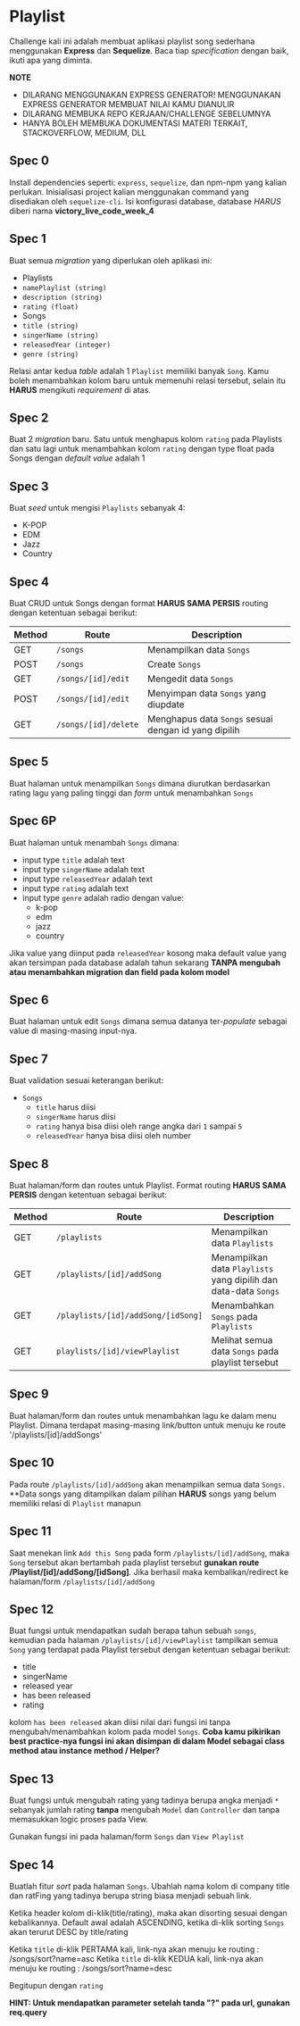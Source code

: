 # Playlist

Challenge kali ini adalah membuat aplikasi playlist song sederhana menggunakan **Express** dan **Sequelize**.
Baca tiap *specification* dengan baik, ikuti apa yang diminta.

**NOTE**
 - DILARANG MENGGUNAKAN EXPRESS GENERATOR! MENGGUNAKAN EXPRESS GENERATOR MEMBUAT NILAI KAMU DIANULIR
 - DILARANG MEMBUKA REPO KERJAAN/CHALLENGE SEBELUMNYA
 - HANYA BOLEH MEMBUKA DOKUMENTASI MATERI TERKAIT, STACKOVERFLOW, MEDIUM, DLL

## Spec 0
Install dependencies seperti: `express`, `sequelize`, dan npm-npm yang kalian perlukan. Inisialisasi project kalian menggunakan command yang disediakan oleh `sequelize-cli`. Isi konfigurasi database, database *HARUS* diberi nama **victory_live_code_week_4**
 
## Spec 1
Buat semua *migration* yang diperlukan oleh aplikasi ini:
- Playlists
 - `namePlaylist (string)`
 - `description (string)`
 - `rating (float)`
- Songs
 - `title (string)`
 - `singerName (string)`
 - `releasedYear (integer)`
 - `genre (string)`

Relasi antar kedua *table* adalah 1 `Playlist` memiliki banyak `Song`. 
Kamu boleh menambahkan kolom baru untuk memenuhi relasi tersebut, 
selain itu **HARUS** mengikuti *requirement* di atas.

## Spec 2
Buat 2 *migration* baru. Satu untuk menghapus kolom `rating` 
pada Playlists dan satu lagi untuk menambahkan kolom `rating` 
dengan type float pada Songs dengan *default value* adalah 1

## Spec 3
Buat *seed* untuk mengisi `Playlists` sebanyak 4:
  - K-POP
  - EDM
  - Jazz
  - Country

## Spec 4
Buat CRUD untuk Songs dengan format **HARUS SAMA PERSIS** routing dengan ketentuan sebagai berikut:

| Method | Route            | Description |
|--------|------------------|-------------|
| GET    | `/songs`         | Menampilkan data `Songs` |
| POST   | `/songs`         | Create `Songs` |
| GET    | `/songs/[id]/edit` | Mengedit data `Songs`|
| POST   | `/songs/[id]/edit` | Menyimpan data `Songs` yang diupdate |
| GET    | `/songs/[id]/delete` | Menghapus data `Songs` sesuai dengan id yang dipilih

## Spec 5
Buat halaman untuk menampilkan `Songs` dimana diurutkan berdasarkan rating lagu yang paling tinggi 
dan *form* untuk menambahkan `Songs`

## Spec 6P
Buat halaman untuk menambah `Songs` dimana:
  - input type `title` adalah text
  - input type `singerName` adalah text
  - input type `releasedYear` adalah text
  - input type `rating` adalah text
  - input type `genre` adalah radio dengan value:
    - k-pop
    - edm
    - jazz
    - country

Jika value yang diinput pada `releasedYear` kosong maka default value yang akan 
tersimpan pada database adalah tahun sekarang **TANPA mengubah atau menambahkan 
migration dan field pada kolom model**

## Spec 6
Buat halaman untuk edit `Songs` dimana semua datanya ter-*populate* 
sebagai value di masing-masing input-nya.

## Spec 7
Buat validation sesuai keterangan berikut:
- `Songs`
  - `title` harus diisi
  - `singerName` harus diisi
  - `rating` hanya bisa diisi oleh range angka dari `1` sampai `5`
  - `releasedYear` hanya bisa diisi oleh number

## Spec 8
Buat halaman/form dan routes untuk Playlist. Format routing **HARUS SAMA PERSIS** dengan ketentuan sebagai berikut:

| Method | Route          | Description |
|--------|----------------|-------------|
| GET    | `/playlists`   | Menampilkan data `Playlists` |
| GET    | `/playlists/[id]/addSong` | Menampilkan data `Playlists` yang dipilih dan data-data `Songs` |
| GET   | `/playlists/[id]/addSong/[idSong]` | Menambahkan `Songs` pada `Playlists` |
| GET    | `playlists/[id]/viewPlaylist` | Melihat semua data `Songs` pada playlist tersebut

## Spec 9
Buat halaman/form dan routes untuk menambahkan lagu ke dalam menu Playlist. 
Dimana terdapat masing-masing link/button untuk menuju ke route '/playlists/[id]/addSongs'

## Spec 10
Pada route `/playlists/[id]/addSong` akan menampilkan semua data `Songs.` 
**Data songs yang ditampilkan dalam pilihan **HARUS** songs yang belum memiliki relasi di `Playlist` manapun

## Spec 11
Saat menekan link `Add this Song` pada form `/playlists/[id]/addSong`, 
maka `Song` tersebut akan bertambah pada playlist tersebut **gunakan route /Playlist/[id]/addSong/[idSong]**. 
Jika berhasil maka kembalikan/redirect ke halaman/form `/playlists/[id]/addSong`

## Spec 12
Buat fungsi untuk mendapatkan sudah berapa tahun sebuah `songs`, kemudian pada halaman 
`/playlists/[id]/viewPlaylist` tampilkan semua `Song` yang terdapat pada Playlist tersebut 
dengan ketentuan sebagai berikut:
 - title
 - singerName
 - released year
 - has been released
 - rating

kolom `has been released` akan diisi nilai dari fungsi ini tanpa mengubah/menambahkan kolom pada model 
`Songs`. **Coba kamu pikirikan best practice-nya fungsi ini akan disimpan di dalam Model sebagai class 
method atau instance method / Helper?**

## Spec 13
Buat fungsi untuk mengubah rating yang tadinya berupa angka menjadi `*` sebanyak jumlah rating 
**tanpa** mengubah `Model` dan `Controller` dan tanpa memasukkan logic proses pada View.

Gunakan fungsi ini pada halaman/form `Songs` dan `View Playlist`

## Spec 14
Buatlah fitur *sort* pada halaman `Songs`. Ubahlah nama kolom di company title dan ratFing yang 
tadinya berupa string biasa menjadi sebuah link.

Ketika header kolom di-klik(title/rating), maka akan disorting sesuai dengan kebalikannya. 
Default awal adalah ASCENDING, ketika di-klik sorting `Songs` akan terurut DESC by title/rating

Ketika `title` di-klik PERTAMA kali, link-nya akan menuju ke routing : /songs/sort?name=asc
Ketika `title` di-klik KEDUA kali, link-nya akan menuju ke routing : /songs/sort?name=desc

Begitupun dengan `rating`

**HINT: Untuk mendapatkan parameter setelah tanda "?" pada url, gunakan req.query**
